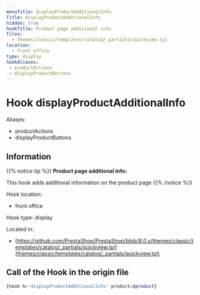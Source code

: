 ```yaml
---
menuTitle: displayProductAdditionalInfo
Title: displayProductAdditionalInfo
hidden: true
hookTitle: Product page additional info
files:
  - themes/classic/templates/catalog/_partials/quickview.tpl
location:
  - front office
type: display
hookAliases:
 - productActions
 - displayProductButtons
---
```


# Hook displayProductAdditionalInfo

Aliases: 
 - productActions
 - displayProductButtons



## Information

{{% notice tip %}}
**Product page additional info:** 

This hook adds additional information on the product page
{{% /notice %}}

Hook location:
  - front office

Hook type: display

Located in: 
  - [https://github.com/PrestaShop/PrestaShop/blob/8.0.x/themes/classic/templates/catalog/_partials/quickview.tpl](themes/classic/templates/catalog/_partials/quickview.tpl)

## Call of the Hook in the origin file

```php
{hook h='displayProductAdditionalInfo' product=$product}
```